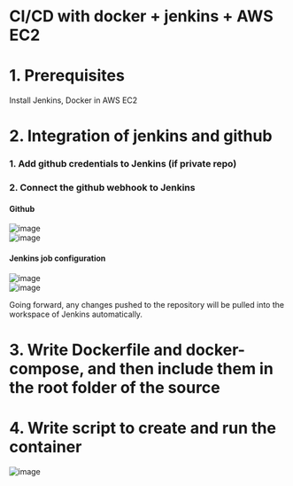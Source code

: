 # CI/CD with docker + jenkins + AWS EC2  
# 1. Prerequisites
Install Jenkins, Docker in AWS EC2

# 2. Integration of jenkins and github
### 1. Add github credentials to Jenkins (if private repo)
### 2. Connect the github webhook to Jenkins
#### Github
![image](https://user-images.githubusercontent.com/67142421/236819817-cc44373c-91cd-4267-9ced-274b5966f210.png)<br>
![image](https://user-images.githubusercontent.com/67142421/236820133-010056e3-91d1-4f25-bd56-817282f1c786.png)<br>
#### Jenkins job configuration
![image](https://github.com/vacu9708/Tools-etc/assets/67142421/636e7a6a-0ff6-45b1-988f-20ec71319ecb)<br>
![image](https://user-images.githubusercontent.com/67142421/236828541-483c5b40-2caa-466e-86f2-d9a7648c8a2a.png)<br>

Going forward, any changes pushed to the repository will be pulled into the workspace of Jenkins automatically.

# 3. Write Dockerfile and docker-compose, and then include them in the root folder of the source

# 4. Write script to create and run the container
![image](https://github.com/vacu9708/Tools-etc/assets/67142421/59bab51d-2a47-4e38-82d0-c768bfc481e9)
